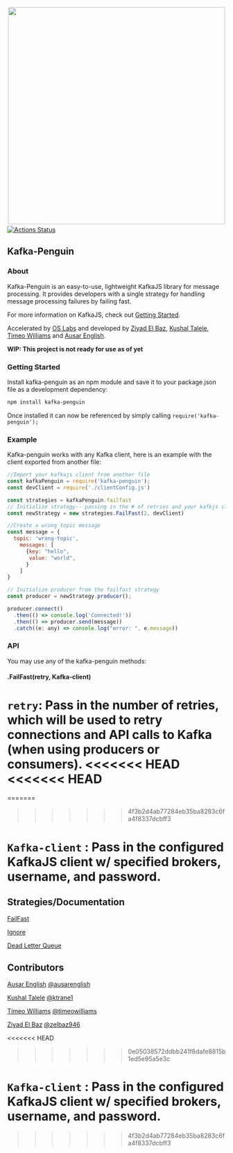 
<p align="center"><img src="./demo/client/assets/penguin.svg" width='500' style="margin-top: 10px; margin-bottom: -10px;"></p>

[![Actions Status](https://github.com/oslabs-beta/kafka-penguin/workflows/CI/CD%20with%20Github%20Actions/badge.svg)](https://github.com/oslabs-beta/kafka-penguin/actions)

## Kafka-Penguin

### About

Kafka-Penguin is an easy-to-use, lightweight KafkaJS library for message processing. It provides developers with a single strategy for handling message processing failures by failing fast.  
  
For more information on KafkaJS, check out [Getting Started](https://kafka.js.org/docs/getting-started).

Accelerated by [OS Labs](https://github.com/oslabs-beta/kafka-penguin) and developed by [Ziyad El Baz](https://github.com/zelbaz946), [Kushal Talele](https://github.com/ktrane1), [Timeo Williams](https://github.com/timeowilliams) and [Ausar English](https://github.com/ausarenglish).

**WIP: This project is not ready for use as of yet**

### Getting Started

Install kafka-penguin as an npm module and save it to your package.json file as a development dependency:

```bash
npm install kafka-penguin
```

Once installed it can now be referenced by simply calling `require('kafka-penguin');`

### Example

Kafka-penguin works with any Kafka client, here is an example with the client exported from another file:

```javascript
//Import your kafkajs client from another file
const kafkaPenguin = require('kafka-penguin');
const devClient = require('./clientConfig.js')

const strategies = kafkaPenguin.failfast
// Initialize strategy-- passing in the # of retries and your kafkjs client
const newStrategy = new strategies.FailFast(2, devClient) 

//Create a wrong topic message 
const message = {
  topic: 'wrong-topic',
    messages: [
      {key: "hello",
       value: "world",
      }
    ]
}

// Initialize producer from the failfast strategy
const producer = newStrategy.producer();

producer.connect()
  .then(() => console.log('Connected!'))
  .then(() => producer.send(message))
  .catch((e: any) => console.log("error: ", e.message))
```

### API

You may use any of the kafka-penguin methods:

#### .FailFast\(retry, Kafka-client\)

`retry`: Pass in the number of retries, which will be used to retry connections and API calls to Kafka \(when using producers or consumers\).
<<<<<<< HEAD
<<<<<<< HEAD
=======
=======
>>>>>>> 4f3b2d4ab77284eb35ba8283c6fa4f8337dcbff3

`Kafka-client` : Pass in the configured KafkaJS client w/ specified brokers, username, and password.  
=======

## Strategies/Documentation

[FailFast  ](strategies/readme/strategies-readme-fail-fast.md)

[Ignore](strategies/readme/strategies-readme-ignore.md)

[Dead Letter Queue](strategies/readme/strategies-readme-dlq.md)

## **Contributors**

[Ausar English](https://www.linkedin.com/in/ausarenglish) [@ausarenglish](https://github.com/ausarenglish)

[Kushal Talele](https://www.linkedin.com/in/kushal-talele-29040820b/) [@ktrane1](https://github.com/ktrane1)

[Timeo Williams](https://www.linkedin.com/in/timeowilliams/) [@timeowilliams](https://github.com/timeowilliams)

[Ziyad El Baz](https://www.linkedin.com/in/ziyadelbaz) [@zelbaz946](https://github.com/zelbaz946)

<<<<<<< HEAD
>>>>>>> 0e05038572ddbb241f8dafe8815b1ed5e95a5e3c

`Kafka-client` : Pass in the configured KafkaJS client w/ specified brokers, username, and password.  
=======

>>>>>>> 4f3b2d4ab77284eb35ba8283c6fa4f8337dcbff3
